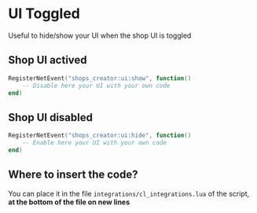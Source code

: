 # UI Toggled
Useful to hide/show your UI when the shop UI is toggled

## Shop UI actived

```lua
RegisterNetEvent("shops_creator:ui:show", function()
    -- Disable here your UI with your own code
end)

```
## Shop UI disabled

```lua
RegisterNetEvent("shops_creator:ui:hide", function()
    -- Enable here your UI with your own code
end)
```

## Where to insert the code?

You can place it in the file `integrations/cl_integrations.lua` of the script, **at the bottom of the file on new lines**
